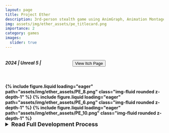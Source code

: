 ```yaml
---
layout: page
title: Project Ether
description: 3rd-person stealth game using AnimGraph, Animation Montages, and Blendspaces
img: assets/img/ether_assets/pe_titlecard.png
importance: 2
category: games
images:
  slider: true 
---
```


<link rel="stylesheet" href="{{ '/assets/css/style.css' | relative_url }}">
<style>
	.inline {
	  display: flex;
	  align-items: center; /* Aligns items vertically */
	  gap: 100px; /* Optional: Adds space between elements */
	}
	.dropdown {
	  font-size: 18px
	}
</style>

<div class="inline">
  <h5>2024 | Unreal 5 | <strong class="highlight-text"Animation Programmer</strong></h5>
  <button class="theme-button" onclick="window.location.href='https://pjheric.itch.io/project-ether';">View Itch Page</button>
</div>
<hr style="height:5pt; visibility:hidden;"/>

<swiper-container keyboard="true" scrollbar="true" rewind="true">
  <swiper-slide>{% include figure.liquid loading="eager" path="assets/img/ether_assets/PE_8.png" class="img-fluid rounded z-depth-1" %}</swiper-slide>
  <swiper-slide>{% include figure.liquid loading="eager" path="assets/img/ether_assets/PE_6.png" class="img-fluid rounded z-depth-1" %}</swiper-slide>
  <swiper-slide>{% include figure.liquid loading="eager" path="assets/img/ether_assets/PE_10.png" class="img-fluid rounded z-depth-1" %}</swiper-slide>
</swiper-container>

<details>
<summary class="dropdown"><strong>Read Full Development Process</strong></summary>
<br>
<h2>Contributions</h2>
Towards the end of this Capstone group's development window, they were still experiencing a lot of animation bugs and their main 3D animator had just taken leave. Luckily, through a mutual friend who was heavily involved in the game's systems programming, I was brought along and was able to resolve many of these issues over the course of 2 weeks.
A quick summary of my work involved:
<ul>
<li>Debug critical animation, movement, and texture bugs with models</li>
<li>Debugged Animation Montage triggers</li>
<li>Smoothed out AnimGraph states</li>
<li>Fixed faulty render textures produced from Blender to Unreal pipeline</li>
</ul>
While I worked, I also kept a list of changes I pushed to Perforce to report to my team lead (see below).
<ul>
<strong>04/06/2024 6:19 PM</strong>
<li>Added EtherOn and EtherOff anims</li>
<li>Fixed logic in AnimGraph -> Locomotion</li>
<li>Created "Disable Ether" function in BP_ThirdPersonCharacter - > "Ether Functionality" to trigger when Energy depletes to 0 (so game doesn't hang anymore)"</li>
<br>
<strong>04/10/2024 2:00 AM</strong>
<li>zoomed out cam and aimed it down to show full model</li>
<li>implemented couch_walk_idle anim</li>
<li>set AM_Zhay_HexShoot slot to UpperbodySlot so it only blends the upperbody</li>
<br>
<strong>04/10/2024 11:43 PM</strong>
<li>Added 0.6 Delay before "Set Dying" in Guard EventGraph and removed link between "Takedown" and "Dead" states in "GuardBotAnimBP", which fixed Takedown timing and overshooting "Takedown" state</li>
<li>Reimported Zhay_Takedown with -90 rotation as "Zhay_Takedown_Fixed" to rotated animation</li>
<li>Set "Ether" bool as deciding condition in "On Component Begin Overlap (Sight") event, since "Hex Toggle" var wasn't working</li>
<li>Moved "Enable Input" to play after 2nd Delay in Event Interface Interact and set Delay to "1.5" seconds for timing</li>
<li>Fixed Guards idle walking by adding an "Idle" state to GuardBotAnimBP, which triggers when not moving</li>
<li>Created "isStunned" bool in Guard EventGraph, which is set to true when "Stun Guard" is called and set to false after Event Interface Interact is called. This is checked when "On Component Begin Overlap (AttackHurtbox)" is triggered and is a condition of attacking, elimnating the event of a player stunning a Guard and still getting attacked.</li>
<br>
<strong>04/20/2024 7:24 PM</strong>
<li>Fixed dead Guard models being rotated when Ether Off by creating If/Branch conditional in "Look In Direction" section of Guard EventGraph</li>
<li>Fixed Guard moonwalk by skipping "Set Actor Rotation" in "Scan" MotionWarp</li>
</ul>
<br>

<h2>Demo Video</h2>
<div align="center"><iframe width="100%" height="350" src="https://www.youtube.com/embed/GlWbBLLwht4?si=682XQCs_byLhUmOr" title="YouTube video player" frameborder="0" align="center" allow="accelerometer; autoplay; clipboard-write; encrypted-media; gyroscope; picture-in-picture; web-share" allowfullscreen></iframe></div>

</details>